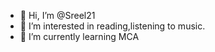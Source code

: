 - 👋 Hi, I’m @Sreel21
- 👀 I’m interested in reading,listening to music.
- 🌱 I’m currently learning MCA


<!---
Sreel21/Sreel21 is a ✨ special ✨ repository because its `README.md` (this file) appears on your GitHub profile.
You can click the Preview link to take a look at your changes.
--->
